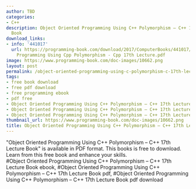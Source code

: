 ```yaml
---
author: TBD
categories:
- C++
description: Object Oriented Programming Using C++ Polymorphism – C++ 17th Lecture
  Book
download_links:
- info: '441017'
  url: https://programming-book.com/download/2017/ComputerBooks/441017/Object Oriented
    Programming Using Cpp Polymorphism - Cpp 17th Lecture.pdf
image: https://www.programming-book.com/doc-images/10662.png
layout: post
permalink: /object-oriented-programming-using-c-polymorphism-c-17th-lecture-book.html
tags:
- free book download
- free pdf download
- free programming ebook
- pdf free
- Object Oriented Programming Using C++ Polymorphism – C++ 17th Lecture Book ebook
- Object Oriented Programming Using C++ Polymorphism – C++ 17th Lecture Book pdf
- Object Oriented Programming Using C++ Polymorphism – C++ 17th Lecture Book pdf download
thumbnail_url: https://www.programming-book.com/doc-images/10662.png
title: Object Oriented Programming Using C++ Polymorphism – C++ 17th Lecture Book
---
```


 
<div class="item-desc text-justify">
  "Object Oriented Programming Using C++ Polymorphism – C++ 17th Lecture Book" is available in PDF format. This books is free to download. Learn from this free book and enhance your skills.
  <br>
  #Object Oriented Programming Using C++ Polymorphism – C++ 17th Lecture Book ebook, #Object Oriented Programming Using C++ Polymorphism – C++ 17th Lecture Book pdf, #Object Oriented Programming Using C++ Polymorphism – C++ 17th Lecture Book pdf download
</div>